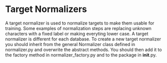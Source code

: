 # Target Normalizers

A target normalizer is used to normalize targets to make them usable for
training. Some examples of normalization steps are replacing unknown
characters with a fixed label or making everyting lower case. A target
normalizer is different for each database. To create a new target normalizer
you should inherit from the general Normalizer class defined in normalizer.py
and overwrite the abstract methods. You should then add it to the factory method
in normalizer_factory.py and to the package in __init__.py.
